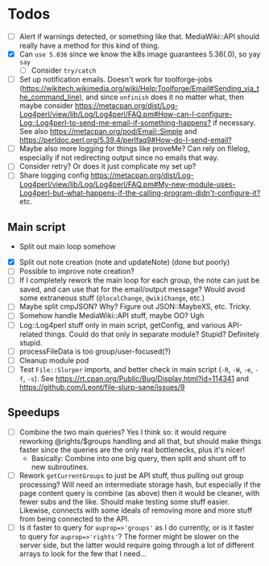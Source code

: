 # Todos

- [ ] Alert if warnings detected, or something like that.  MediaWiki::API should really have a method for this kind of thing.
- [x] Can `use 5.036` since we know the k8s image guarantees 5.36(.0), so yay `say`
  - [ ] Consider `try/catch`
- [ ] Set up notification emails.  Doesn't work for toolforge-jobs (<https://wikitech.wikimedia.org/wiki/Help:Toolforge/Email#Sending_via_the_command_line>), and since `onfinish` does it no matter what, then maybe consider <https://metacpan.org/dist/Log-Log4perl/view/lib/Log/Log4perl/FAQ.pm#How-can-I-configure-Log::Log4perl-to-send-me-email-if-something-happens?> if necessary.  See also <https://metacpan.org/pod/Email::Simple> and <https://perldoc.perl.org/5.39.4/perlfaq9#How-do-I-send-email?>
- [ ] Maybe also more logging for things like proveMe?  Can rely on filelog, especially if not redirecting output since no emails that way.
- [ ] Consider retry?  Or does it just complicate my set up?
- [ ] Share logging config <https://metacpan.org/dist/Log-Log4perl/view/lib/Log/Log4perl/FAQ.pm#My-new-module-uses-Log4perl-but-what-happens-if-the-calling-program-didn't-configure-it?> etc.

## Main script

- Split out main loop somehow
- [x] Split out note creation (note and updateNote) (done but poorly)
- [ ] Possible to improve note creation?
- [ ] If I completely rework the main loop for each group, the note can just be saved, and can use that for the email/output message?  Would avoid some extraneous stuff (`@localChange`, `@wikiChange`, etc.)
- [ ] Maybe split cmpJSON?  Why?  Figure out JSON::MaybeXS, etc.  Tricky.
- [ ] Somehow handle MediaWiki::API stuff, maybe OO?  Ugh
- [ ] Log::Log4perl stuff only in main script, getConfig, and various API-related things.  Could do that only in separate module?  Stupid?  Definitely stupid.
- [ ] processFileData is too group/user-focused(?)
- [ ] Cleanup module pod
- [ ] Test `File::Slurper` imports, and better check in main script (`-R`, `-W`, `-e`, `-f`, `-s`).  See <https://rt.cpan.org/Public/Bug/Display.html?id=114341> and <https://github.com/Leont/file-slurp-sane/issues/9>

## Speedups

- [ ] Combine the two main queries?  Yes I think so: it would require reworking @rights/$groups handling and all that, but should make things faster since the queries are the only real bottlenecks, plus it's nicer!
  - Basically: Combine into one big query, then split and shunt off to new subroutines.
- [ ] Rework `getCurrentGroups` to just be API stuff, thus pulling out group processing?  Will need an intermediate storage hash, but especially if the page content query is combine (as above) then it would be cleaner, with fewer subs and the like.  Should make testing some stuff easier.  Likewise, connects with some ideals of removing more and more stuff from being connected to the API.
- [ ] Is it faster to query for `auprop=>'groups'` as I do currently, or is it faster to query for `auprop=>'rights'`?  The former might be slower on the server side, but the latter would require going through a lot of different arrays to look for the few that I need...
